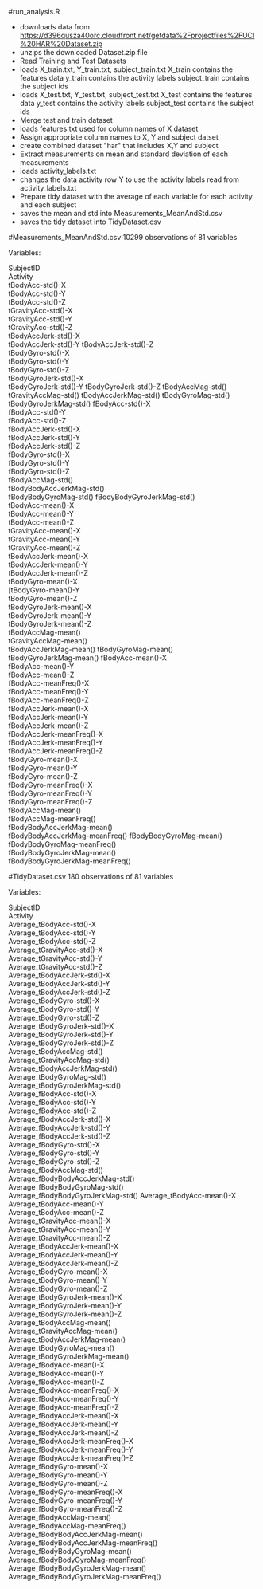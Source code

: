#run_analysis.R

* downloads data from https://d396qusza40orc.cloudfront.net/getdata%2Fprojectfiles%2FUCI%20HAR%20Dataset.zip
* unzips the downloaded Dataset.zip file
* Read Training and Test Datasets
* loads X_train.txt, Y_train.txt, subject_train.txt
      X_train contains the features data 
      y_train contains the activity labels
      subject_train contains the subject ids
* loads X_test.txt, Y_test.txt, subject_test.txt
      X_test contains the features data 
      y_test contains the activity labels
      subject_test contains the subject ids
* Merge test and train dataset
* loads features.txt used for column names of X dataset
* Assign appropriate column names to X, Y and subject datset
* create combined dataset "har" that includes X,Y and subject
* Extract measurements on mean and standard deviation of each measurements
* loads activity_labels.txt
* changes the data activity row Y  to use the activity labels read from activity_labels.txt
* Prepare tidy dataset with the average of each variable for each activity and each subject
* saves the mean and std into Measurements_MeanAndStd.csv
* saves the tidy dataset into TidyDataset.csv


#Measurements_MeanAndStd.csv
  10299 observations of 81 variables 
  
Variables:

SubjectID  
Activity                     
tBodyAcc-std()-X               
tBodyAcc-std()-Y  
tBodyAcc-std()-Z   
tGravityAcc-std()-X            
tGravityAcc-std()-Y  
tGravityAcc-std()-Z  
tBodyAccJerk-std()-X           
tBodyAccJerk-std()-Y 
tBodyAccJerk-std()-Z  
tBodyGyro-std()-X              
tBodyGyro-std()-Y  
tBodyGyro-std()-Z    
tBodyGyroJerk-std()-X          
tBodyGyroJerk-std()-Y 
tBodyGyroJerk-std()-Z 
tBodyAccMag-std()              
tGravityAccMag-std() 
tBodyAccJerkMag-std() 
tBodyGyroMag-std()             
tBodyGyroJerkMag-std() 
fBodyAcc-std()-X   
fBodyAcc-std()-Y               
fBodyAcc-std()-Z  
fBodyAccJerk-std()-X   
fBodyAccJerk-std()-Y           
fBodyAccJerk-std()-Z  
fBodyGyro-std()-X    
fBodyGyro-std()-Y              
fBodyGyro-std()-Z   
fBodyAccMag-std()     
fBodyBodyAccJerkMag-std()      
fBodyBodyGyroMag-std() 
fBodyBodyGyroJerkMag-std()    
tBodyAcc-mean()-X              
tBodyAcc-mean()-Y     
tBodyAcc-mean()-Z      
tGravityAcc-mean()-X           
tGravityAcc-mean()-Y   
tGravityAcc-mean()-Z   
tBodyAccJerk-mean()-X          
tBodyAccJerk-mean()-Y  
tBodyAccJerk-mean()-Z  
tBodyGyro-mean()-X             
[tBodyGyro-mean()-Y  
tBodyGyro-mean()-Z       
tBodyGyroJerk-mean()-X         
tBodyGyroJerk-mean()-Y    
tBodyGyroJerk-mean()-Z   
tBodyAccMag-mean()             
tGravityAccMag-mean()  
tBodyAccJerkMag-mean() 
tBodyGyroMag-mean()            
tBodyGyroJerkMag-mean() 
fBodyAcc-mean()-X    
fBodyAcc-mean()-Y              
fBodyAcc-mean()-Z   
fBodyAcc-meanFreq()-X   
fBodyAcc-meanFreq()-Y          
fBodyAcc-meanFreq()-Z  
fBodyAccJerk-mean()-X  
fBodyAccJerk-mean()-Y          
fBodyAccJerk-mean()-Z  
fBodyAccJerk-meanFreq()-X  
fBodyAccJerk-meanFreq()-Y      
fBodyAccJerk-meanFreq()-Z   
fBodyGyro-mean()-X         
fBodyGyro-mean()-Y             
fBodyGyro-mean()-Z         
fBodyGyro-meanFreq()-X    
fBodyGyro-meanFreq()-Y         
fBodyGyro-meanFreq()-Z   
fBodyAccMag-mean()          
fBodyAccMag-meanFreq()         
fBodyBodyAccJerkMag-mean()   
fBodyBodyAccJerkMag-meanFreq() 
fBodyBodyGyroMag-mean()        
fBodyBodyGyroMag-meanFreq()  
fBodyBodyGyroJerkMag-mean()    
fBodyBodyGyroJerkMag-meanFreq()

#TidyDataset.csv
  180 observations of 81 variables
  
Variables:

SubjectID       
Activity            
Average_tBodyAcc-std()-X               
Average_tBodyAcc-std()-Y   
Average_tBodyAcc-std()-Z      
Average_tGravityAcc-std()-X            
Average_tGravityAcc-std()-Y    
Average_tGravityAcc-std()-Z    
Average_tBodyAccJerk-std()-X           
Average_tBodyAccJerk-std()-Y   
Average_tBodyAccJerk-std()-Z   
Average_tBodyGyro-std()-X              
Average_tBodyGyro-std()-Y   
Average_tBodyGyro-std()-Z     
Average_tBodyGyroJerk-std()-X          
Average_tBodyGyroJerk-std()-Y  
Average_tBodyGyroJerk-std()-Z  
Average_tBodyAccMag-std()              
Average_tGravityAccMag-std()   
Average_tBodyAccJerkMag-std()   
Average_tBodyGyroMag-std()             
Average_tBodyGyroJerkMag-std()  
Average_fBodyAcc-std()-X       
Average_fBodyAcc-std()-Y               
Average_fBodyAcc-std()-Z     
Average_fBodyAccJerk-std()-X  
Average_fBodyAccJerk-std()-Y           
Average_fBodyAccJerk-std()-Z  
Average_fBodyGyro-std()-X          
Average_fBodyGyro-std()-Y              
Average_fBodyGyro-std()-Z         
Average_fBodyAccMag-std()        
Average_fBodyBodyAccJerkMag-std()      
Average_fBodyBodyGyroMag-std()    
Average_fBodyBodyGyroJerkMag-std() 
Average_tBodyAcc-mean()-X              
Average_tBodyAcc-mean()-Y        
Average_tBodyAcc-mean()-Z        
Average_tGravityAcc-mean()-X           
Average_tGravityAcc-mean()-Y     
Average_tGravityAcc-mean()-Z    
Average_tBodyAccJerk-mean()-X          
Average_tBodyAccJerk-mean()-Y    
Average_tBodyAccJerk-mean()-Z    
Average_tBodyGyro-mean()-X             
Average_tBodyGyro-mean()-Y      
Average_tBodyGyro-mean()-Z          
Average_tBodyGyroJerk-mean()-X         
Average_tBodyGyroJerk-mean()-Y     
Average_tBodyGyroJerk-mean()-Z     
Average_tBodyAccMag-mean()             
Average_tGravityAccMag-mean()      
Average_tBodyAccJerkMag-mean()      
Average_tBodyGyroMag-mean()            
Average_tBodyGyroJerkMag-mean()      
Average_fBodyAcc-mean()-X            
Average_fBodyAcc-mean()-Y              
Average_fBodyAcc-mean()-Z           
Average_fBodyAcc-meanFreq()-X       
Average_fBodyAcc-meanFreq()-Y          
Average_fBodyAcc-meanFreq()-Z      
Average_fBodyAccJerk-mean()-X     
Average_fBodyAccJerk-mean()-Y          
Average_fBodyAccJerk-mean()-Z     
Average_fBodyAccJerk-meanFreq()-X  
Average_fBodyAccJerk-meanFreq()-Y      
Average_fBodyAccJerk-meanFreq()-Z  
Average_fBodyGyro-mean()-X         
Average_fBodyGyro-mean()-Y             
Average_fBodyGyro-mean()-Z         
Average_fBodyGyro-meanFreq()-X     
Average_fBodyGyro-meanFreq()-Y         
Average_fBodyGyro-meanFreq()-Z     
Average_fBodyAccMag-mean()           
Average_fBodyAccMag-meanFreq()         
Average_fBodyBodyAccJerkMag-mean()   
Average_fBodyBodyAccJerkMag-meanFreq()
Average_fBodyBodyGyroMag-mean()        
Average_fBodyBodyGyroMag-meanFreq()  
Average_fBodyBodyGyroJerkMag-mean()   
Average_fBodyBodyGyroJerkMag-meanFreq()

